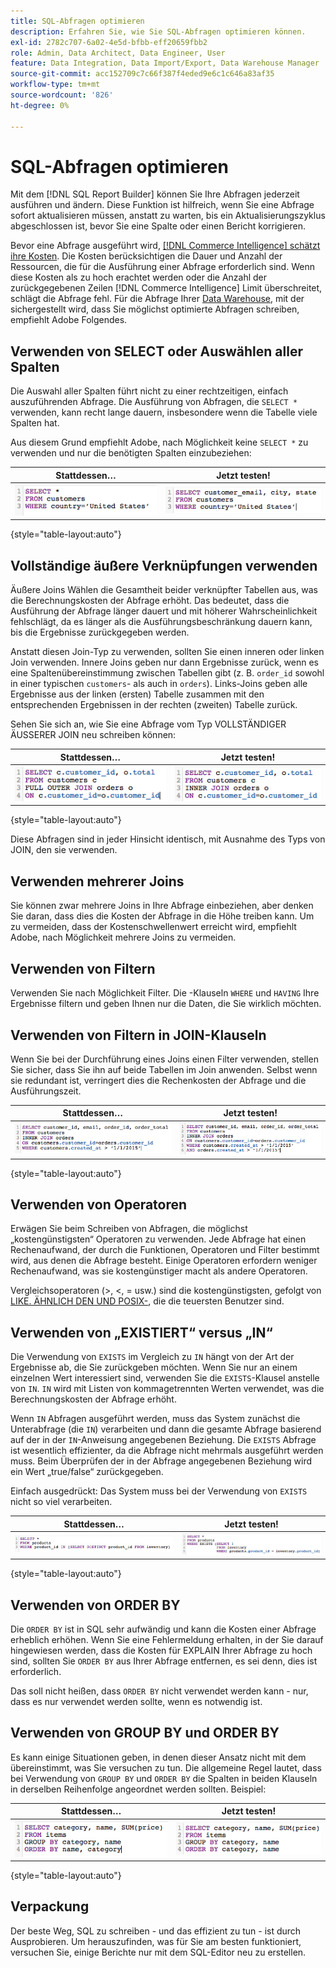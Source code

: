 ```yaml
---
title: SQL-Abfragen optimieren
description: Erfahren Sie, wie Sie SQL-Abfragen optimieren können.
exl-id: 2782c707-6a02-4e5d-bfbb-eff20659fbb2
role: Admin, Data Architect, Data Engineer, User
feature: Data Integration, Data Import/Export, Data Warehouse Manager
source-git-commit: acc152709c7c66f387f4eded9e6c1c646a83af35
workflow-type: tm+mt
source-wordcount: '826'
ht-degree: 0%

---
```


# SQL-Abfragen optimieren

Mit dem [!DNL SQL Report Builder] können Sie Ihre Abfragen jederzeit ausführen und ändern. Diese Funktion ist hilfreich, wenn Sie eine Abfrage sofort aktualisieren müssen, anstatt zu warten, bis ein Aktualisierungszyklus abgeschlossen ist, bevor Sie eine Spalte oder einen Bericht korrigieren.

Bevor eine Abfrage ausgeführt wird, [[!DNL Commerce Intelligence] schätzt ihre Kosten](https://experienceleague.adobe.com/docs/commerce-knowledge-base/kb/troubleshooting/miscellaneous/sql-queries-explain-cost-errors.html?lang=de). Die Kosten berücksichtigen die Dauer und Anzahl der Ressourcen, die für die Ausführung einer Abfrage erforderlich sind. Wenn diese Kosten als zu hoch erachtet werden oder die Anzahl der zurückgegebenen Zeilen [!DNL Commerce Intelligence] Limit überschreitet, schlägt die Abfrage fehl. Für die Abfrage Ihrer [Data Warehouse](../data-analyst/data-warehouse-mgr/tour-dwm.md), mit der sichergestellt wird, dass Sie möglichst optimierte Abfragen schreiben, empfiehlt Adobe Folgendes.

## Verwenden von SELECT oder Auswählen aller Spalten

Die Auswahl aller Spalten führt nicht zu einer rechtzeitigen, einfach auszuführenden Abfrage. Die Ausführung von Abfragen, die `SELECT *` verwenden, kann recht lange dauern, insbesondere wenn die Tabelle viele Spalten hat.

Aus diesem Grund empfiehlt Adobe, nach Möglichkeit keine `SELECT *` zu verwenden und nur die benötigten Spalten einzubeziehen:

| **Stattdessen…** | **Jetzt testen!** |
|-----|-----|
| ![SQL-Abfrage mit SELECT-Sternchen](../../mbi/assets/Select_all_1.png) | ![SQL-Abfrage mit Auswahl bestimmter Spalten](../../mbi/assets/Select_all_2.png) |

{style="table-layout:auto"}

## Vollständige äußere Verknüpfungen verwenden

Äußere Joins Wählen die Gesamtheit beider verknüpfter Tabellen aus, was die Berechnungskosten der Abfrage erhöht. Das bedeutet, dass die Ausführung der Abfrage länger dauert und mit höherer Wahrscheinlichkeit fehlschlägt, da es länger als die Ausführungsbeschränkung dauern kann, bis die Ergebnisse zurückgegeben werden.

Anstatt diesen Join-Typ zu verwenden, sollten Sie einen inneren oder linken Join verwenden. Innere Joins geben nur dann Ergebnisse zurück, wenn es eine Spaltenübereinstimmung zwischen Tabellen gibt (z. B. `order_id` sowohl in einer typischen `customers`- als auch in `orders`). Links-Joins geben alle Ergebnisse aus der linken (ersten) Tabelle zusammen mit den entsprechenden Ergebnissen in der rechten (zweiten) Tabelle zurück.

Sehen Sie sich an, wie Sie eine Abfrage vom Typ VOLLSTÄNDIGER ÄUSSERER JOIN neu schreiben können:

| **Stattdessen…** | **Jetzt testen!** |
|-----|-----|
| ![SQL-Abfrage mit vollständigem äußeren Join](../../mbi/assets/Full_Outer_Join_1.png) | ![SQL-Abfrage mit optimiertem Join](../../mbi/assets/Full_Outer_Join_2.png) |

{style="table-layout:auto"}

Diese Abfragen sind in jeder Hinsicht identisch, mit Ausnahme des Typs von JOIN, den sie verwenden.

## Verwenden mehrerer Joins

Sie können zwar mehrere Joins in Ihre Abfrage einbeziehen, aber denken Sie daran, dass dies die Kosten der Abfrage in die Höhe treiben kann. Um zu vermeiden, dass der Kostenschwellenwert erreicht wird, empfiehlt Adobe, nach Möglichkeit mehrere Joins zu vermeiden.

## Verwenden von Filtern

Verwenden Sie nach Möglichkeit Filter. Die -Klauseln `WHERE` und `HAVING` Ihre Ergebnisse filtern und geben Ihnen nur die Daten, die Sie wirklich möchten.

## Verwenden von Filtern in JOIN-Klauseln

Wenn Sie bei der Durchführung eines Joins einen Filter verwenden, stellen Sie sicher, dass Sie ihn auf beide Tabellen im Join anwenden. Selbst wenn sie redundant ist, verringert dies die Rechenkosten der Abfrage und die Ausführungszeit.

| **Stattdessen…** | **Jetzt testen!** |
|-----|-----|
| ![SQL-Abfrage mit WHERE-Klausel-Filter](../../mbi/assets/Join_filters_1.png) | ![SQL-Abfrage mit ON-Klausel-Filter](../../mbi/assets/Join_filters_2.png) |

{style="table-layout:auto"}

## Verwenden von Operatoren

Erwägen Sie beim Schreiben von Abfragen, die möglichst „kostengünstigsten“ Operatoren zu verwenden. Jede Abfrage hat einen Rechenaufwand, der durch die Funktionen, Operatoren und Filter bestimmt wird, aus denen die Abfrage besteht. Einige Operatoren erfordern weniger Rechenaufwand, was sie kostengünstiger macht als andere Operatoren.

Vergleichsoperatoren (>, &lt;, = usw.) sind die kostengünstigsten, gefolgt von [LIKE. ÄHNLICH DEN UND POSIX-](https://www.postgresql.org/docs/9.5/functions-matching.html), die die teuersten Benutzer sind.

## Verwenden von „EXISTIERT“ versus „IN“

Die Verwendung von `EXISTS` im Vergleich zu `IN` hängt von der Art der Ergebnisse ab, die Sie zurückgeben möchten. Wenn Sie nur an einem einzelnen Wert interessiert sind, verwenden Sie die `EXISTS`-Klausel anstelle von `IN`. `IN` wird mit Listen von kommagetrennten Werten verwendet, was die Berechnungskosten der Abfrage erhöht.

Wenn `IN` Abfragen ausgeführt werden, muss das System zunächst die Unterabfrage (die `IN`) verarbeiten und dann die gesamte Abfrage basierend auf der in der `IN`-Anweisung angegebenen Beziehung. Die `EXISTS` Abfrage ist wesentlich effizienter, da die Abfrage nicht mehrmals ausgeführt werden muss. Beim Überprüfen der in der Abfrage angegebenen Beziehung wird ein Wert „true/false“ zurückgegeben.

Einfach ausgedrückt: Das System muss bei der Verwendung von `EXISTS` nicht so viel verarbeiten.

| **Stattdessen…** | **Jetzt testen!** |
|-----|-----|
| ![SQL-Abfrage mit LEFT JOIN mit NULL-Überprüfung](../../mbi/assets/Exists_1.png) | ![SQL-Abfrage mit EXISTS-Klausel](../../mbi/assets/Exists_2.png) |

{style="table-layout:auto"}

## Verwenden von ORDER BY

Die `ORDER BY` ist in SQL sehr aufwändig und kann die Kosten einer Abfrage erheblich erhöhen. Wenn Sie eine Fehlermeldung erhalten, in der Sie darauf hingewiesen werden, dass die Kosten für EXPLAIN Ihrer Abfrage zu hoch sind, sollten Sie `ORDER BY` aus Ihrer Abfrage entfernen, es sei denn, dies ist erforderlich.

Das soll nicht heißen, dass `ORDER BY` nicht verwendet werden kann - nur, dass es nur verwendet werden sollte, wenn es notwendig ist.

## Verwenden von GROUP BY und ORDER BY

Es kann einige Situationen geben, in denen dieser Ansatz nicht mit dem übereinstimmt, was Sie versuchen zu tun. Die allgemeine Regel lautet, dass bei Verwendung von `GROUP BY` und `ORDER BY` die Spalten in beiden Klauseln in derselben Reihenfolge angeordnet werden sollten. Beispiel:

| **Stattdessen…** | **Jetzt testen!** |
|-----|-----|
| ![SQL-Abfrage mit GROUP BY vor dem Filtern](../../mbi/assets/Group_by_2.png) | ![SQL-Abfrage mit Filter vor GROUP BY](../../mbi/assets/Group_by_1.png) |

{style="table-layout:auto"}

## Verpackung

Der beste Weg, SQL zu schreiben - und das effizient zu tun - ist durch Ausprobieren. Um herauszufinden, was für Sie am besten funktioniert, versuchen Sie, einige Berichte nur mit dem SQL-Editor neu zu erstellen.
